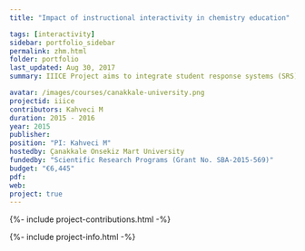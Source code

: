 ```yaml
---
title: "Impact of instructional interactivity in chemistry education"

tags: [interactivity]
sidebar: portfolio_sidebar
permalink: zhm.html
folder: portfolio
last_updated: Aug 30, 2017
summary: IIICE Project aims to integrate student response systems (SRS) into undergraduate general chemistry courses. We are testing SRS on student learning of chemistry contents and tracking students’ conceptions from an interactive learning perspective.

avatar: /images/courses/canakkale-university.png
projectid: iiice
contributors: Kahveci M
duration: 2015 - 2016
year: 2015
publisher:
position: "PI: Kahveci M"
hostedby: Çanakkale Onsekiz Mart University
fundedby: "Scientific Research Programs (Grant No. SBA-2015-569)"
budget: "€6,445"
pdf:
web:
project: true
---
```


{%- include project-contributions.html -%}

{%- include project-info.html -%}